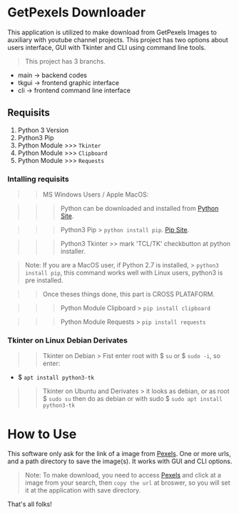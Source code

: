 # GetPexels Downloader

This application is utilized to make download from GetPexels Images to auxiliary with youtube channel projects. This project has two options about users interface, GUI with Tkinter and CLI using command line tools. 

> This project has 3 branchs.

* main -> backend codes
* tkgui -> frontend graphic interface
* cli -> frontend command line interface

## Requisits

1. Python 3 Version
2. Python3 Pip
3. Python Module >>> ```Tkinter```
4. Python Module >>> ```Clipboard```
5. Python Module >>> ```Requests```

### Intalling requisits

>> MS Windows Users / Apple MacOS:

>>> Python can be downloaded and installed from [Python Site](https://www.python.org/).

>>> Python3 Pip > ```python install pip```. [Pip Site](https://pypi.org/).

>>> Python3 Tkinter >> mark 'TCL/TK' checkbutton at python installer.

> Note: If you are a MacOS user, if Python 2.7 is installed, > ```python3 install pip```, this command works well with Linux users, python3 is pre installed.

>> Once theses things done, this part is CROSS PLATAFORM.

>>> Python Module Clipboard > ```pip install clipboard```

>>> Python Module Requests > ```pip install requests```

### Tkinter on Linux Debian Derivates

>> Tkinter on Debian > Fist enter root with $ ```su``` or $ ```sudo -i```, so enter:

* $ ```apt install python3-tk```

>> Tkinter on Ubuntu and Derivates > it looks as debian, or as root $ ```sudo su``` then do as debian or with sudo $ ```sudo apt install python3-tk```

# How to Use

This software only ask for the link of a image from [Pexels](https://www.pexels.com/). One or more urls, and a path directory to save the image(s). It works with GUI and CLI options.

> Note: To make download, you need to access [Pexels](https://www.pexels.com/) and click at a image from your search, then ```copy the url``` at broswer, so you will set it at the application with save directory.

That's all folks!
